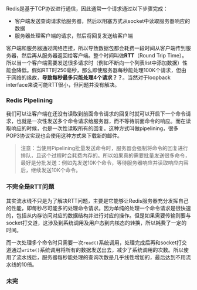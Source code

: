 Redis是基于TCP协议进行通信，因此通常一个请求通过以下步骤完成：

- 客户端发送查询请求给服务器，然后以阻塞方式从socket中读取服务器响应的数据
- 服务器处理客户端的请求，然后将回复发送给客户端

客户端和服务器通过网络连接，所以导致数据包都会耗费一段时间从客户端传到服务器，然后再从服务器返回给客户端。整个时间叫做**RTT**（Round Trip Time）。所以当一个客户端需要发送很多请求时（例如不断向一个列表list中添加数据）性能会降低。假如RTT时250毫秒，那么即使服务器每秒能处理100K个请求，但由于网络的缘故，**导致每秒最多只能处理4个请求？？**。当然对于loopback interface来说可能RTT很小，但问题并没有解决。

### Redis Pipelining

我们可以让客户端在还没有读取到前面命令请求的回复时就可以开启下一个命令请求，也就是一次性发送多个命令请求给服务器，而不等待前面命令的响应。而在读取响应的时候，也是一次性读取所有的回复。这种方式叫做pipelining，很多POP3协议实现也会使用这种方式来下载新的邮件。

>注意：当使用Pipelining批量发送命令时，服务器会强制将命令的回复进行排队，且这个过程时会耗费内存的。所以如果真的需要批量发送很多命令，最好是分批发送：例如先发送10K个命令，等待服务器响应并读取响应内容后，继续发送10K个命令。

### 不完全是RTT问题

其实流水线不只是为了解决RTT问题，主要是它能够让Redis服务器充分发挥自己的性能，即每秒尽可能多的处理命令请求。因为单纯的处理一个命令请求是很快速的，包括从内存访问对应的数据结构并进行对应的操作。但是如果需要传输则要与socket打交道，这涉及到系统调用及用户态到内核态的转换，所以耗费了一定的时间。

而一次处理多个命令时只需要一次`read()`系统调用，处理完成后再和socket打交道通过`write()`系统调用将所有的数据发送出去，减少了系统调用的次数。所以使用了流水线后，服务器每秒能处理的查询次数是几乎线性增加的，最后达到不用流水线的10倍。

### 未完